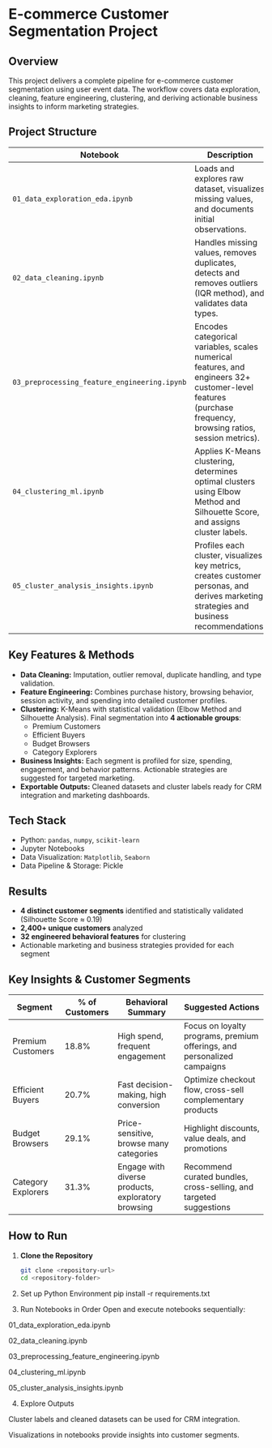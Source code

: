 # E-commerce Customer Segmentation Project

## Overview
This project delivers a complete pipeline for e-commerce customer segmentation using user event data. The workflow covers data exploration, cleaning, feature engineering, clustering, and deriving actionable business insights to inform marketing strategies.

## Project Structure

| Notebook | Description |
|----------|-------------|
| `01_data_exploration_eda.ipynb` | Loads and explores raw dataset, visualizes missing values, and documents initial observations. |
| `02_data_cleaning.ipynb` | Handles missing values, removes duplicates, detects and removes outliers (IQR method), and validates data types. |
| `03_preprocessing_feature_engineering.ipynb` | Encodes categorical variables, scales numerical features, and engineers 32+ customer-level features (purchase frequency, browsing ratios, session metrics). |
| `04_clustering_ml.ipynb` | Applies K-Means clustering, determines optimal clusters using Elbow Method and Silhouette Score, and assigns cluster labels. |
| `05_cluster_analysis_insights.ipynb` | Profiles each cluster, visualizes key metrics, creates customer personas, and derives marketing strategies and business recommendations. |

## Key Features & Methods

- **Data Cleaning:** Imputation, outlier removal, duplicate handling, and type validation.  
- **Feature Engineering:** Combines purchase history, browsing behavior, session activity, and spending into detailed customer profiles.  
- **Clustering:** K-Means with statistical validation (Elbow Method and Silhouette Analysis). Final segmentation into **4 actionable groups**:  
  - Premium Customers  
  - Efficient Buyers  
  - Budget Browsers  
  - Category Explorers  
- **Business Insights:** Each segment is profiled for size, spending, engagement, and behavior patterns. Actionable strategies are suggested for targeted marketing.  
- **Exportable Outputs:** Cleaned datasets and cluster labels ready for CRM integration and marketing dashboards.  

## Tech Stack

- Python: `pandas`, `numpy`, `scikit-learn`  
- Jupyter Notebooks  
- Data Visualization: `Matplotlib`, `Seaborn`  
- Data Pipeline & Storage: Pickle  

## Results

- **4 distinct customer segments** identified and statistically validated (Silhouette Score ≈ 0.19)  
- **2,400+ unique customers** analyzed  
- **32 engineered behavioral features** for clustering  
- Actionable marketing and business strategies provided for each segment  

## Key Insights & Customer Segments

| Segment | % of Customers | Behavioral Summary | Suggested Actions |
|---------|----------------|------------------|-----------------|
| Premium Customers | 18.8% | High spend, frequent engagement | Focus on loyalty programs, premium offerings, and personalized campaigns |
| Efficient Buyers | 20.7% | Fast decision-making, high conversion | Optimize checkout flow, cross-sell complementary products |
| Budget Browsers | 29.1% | Price-sensitive, browse many categories | Highlight discounts, value deals, and promotions |
| Category Explorers | 31.3% | Engage with diverse products, exploratory browsing | Recommend curated bundles, cross-selling, and targeted suggestions |

## How to Run

1. **Clone the Repository**
   ```bash
   git clone <repository-url>
   cd <repository-folder>

2. Set up Python Environment
pip install -r requirements.txt

3. Run Notebooks in Order
Open and execute notebooks sequentially:

01_data_exploration_eda.ipynb

02_data_cleaning.ipynb

03_preprocessing_feature_engineering.ipynb

04_clustering_ml.ipynb

05_cluster_analysis_insights.ipynb

4. Explore Outputs

Cluster labels and cleaned datasets can be used for CRM integration.

Visualizations in notebooks provide insights into customer segments.
